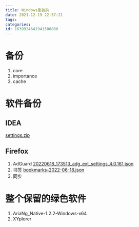 ```yaml
---
title: Windows重装前
date: 2021-12-19 22:37:21
tags: 
categories: 
id: 1639924641941586800
---
```


# 备份

1. core
2. importance
3. cache

# 软件备份

## IDEA

 [settings.zip](assets\backup\IDEA\settings.zip) 

## Firefox

1. AdGuard  [20220618_173513_adg_ext_settings_4.0.161.json](assets\backup\Firefox\20220618_173513_adg_ext_settings_4.0.161.json) 
2. 书签  [bookmarks-2022-06-18.json](assets\backup\Firefox\bookmarks-2022-06-18.json) 
3. 同步

# 整个保留的绿色软件

1. AriaNg_Native-1.2.2-Windows-x64
2. XYplorer









